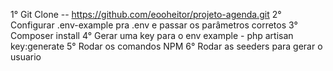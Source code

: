 1° Git Clone -- https://github.com/eooheitor/projeto-agenda.git
2° Configurar .env-example pra .env e passar os parâmetros corretos
3° Composer install
4° Gerar uma key para o env example - php artisan key:generate
5° Rodar os comandos NPM
6° Rodar as seeders para gerar o usuario